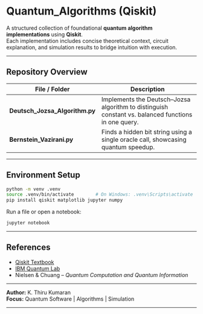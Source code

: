 # Quantum_Algorithms (Qiskit)

A structured collection of foundational **quantum algorithm implementations** using **Qiskit**.  
Each implementation includes concise theoretical context, circuit explanation, and simulation results to bridge intuition with execution.

---

##  Repository Overview 

| File / Folder | Description |
|----------------|-------------|
| **Deutsch_Jozsa_Algorithm.py** | Implements the Deutsch–Jozsa algorithm to distinguish constant vs. balanced functions in one query. |
| **Bernstein_Vazirani.py** | Finds a hidden bit string using a single oracle call, showcasing quantum speedup. |

---


##  Environment Setup 

```bash
python -m venv .venv
source .venv/bin/activate        # On Windows: .venv\Scripts\activate
pip install qiskit matplotlib jupyter numpy
```

Run a file or open a notebook:

```bash
jupyter notebook
```

---



##  References 

- [Qiskit Textbook](https://qiskit.org/textbook/)  
- [IBM Quantum Lab](https://quantum-computing.ibm.com/lab)  
- Nielsen & Chuang – *Quantum Computation and Quantum Information*  

---

**Author:** K. Thiru Kumaran  
**Focus:** Quantum Software | Algorithms | Simulation

---

